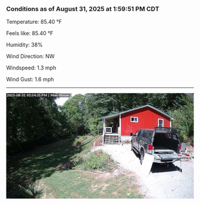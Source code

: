 ### Conditions as of August 31, 2025 at 1:59:51 PM CDT 

Temperature: 85.40 &deg;F

Feels like: 85.40 &deg;F

Humidity: 38%

Wind Direction: NW

Windspeed: 1.3 mph

Wind Gust: 1.6 mph

---

<img src="./images/latest.jpeg"/>

